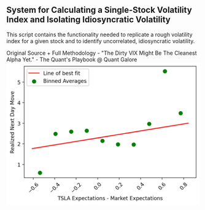 ## System for Calculating a Single-Stock Volatility Index and Isolating Idiosyncratic Volatility
This script contains the functionality needed to replicate a rough volatility index for a given stock and to identify uncorrelated, idiosyncratic volatility.

Original Source + Full Methodology - "The Dirty VIX Might Be The Cleanest Alpha Yet." - The Quant's Playbook @ Quant Galore
<img src = "https://github.com/quantgalore/dirty-vix/blob/main/binned-plot-1.png">
